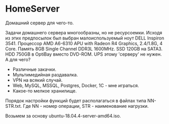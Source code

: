 # HomeServer
Домашний сервер для чего-то.

Задачи домашнего сервера многообразны, но не ресурсоемки.
Исходя из этих предпосылок был выбран малоиспользуемый ноут DELL Inspiron 3541.
Процессор AMD A6-6310 APU with Radeon R4 Graphics, 2.4/1.8G, 4 Core.
Память 8GB Single Channel DDR3L 1600MHz.
SSD 120GB на SATA3.
HDD 750GB в OptiBay вместо DVD-ROM.
UPS этому 'серверу' не нужен.
А для чего?
- Различные закачки.
- Мультимедийная раздавалка.
- VPN на всякий случай.
- Web, MySQL, MSSQL, Postgres, Docker, 1С - мне играться.
- Какое-то мелкое хранилище.

Порядок настройки функций будет располагаться в файлах типа NN-STR.txt.
Где NN - номер операции, STR - наименование нагрузки.

Возьмем за основу ubuntu-18.04.4-server-amd64.iso.
